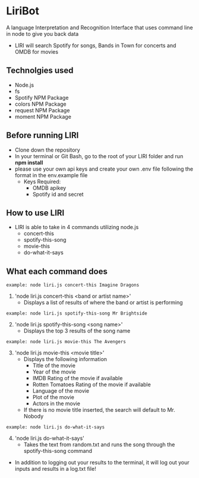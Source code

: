 # LiriBot
A language Interpretation and Recognition Interface that uses command line in node to give you back data
* LIRI will search Spotify for songs, Bands in Town for concerts and OMDB for movies

## Technolgies used
* Node.js
* fs
* Spotify NPM Package
* colors NPM Package
* request NPM Package
* moment NPM Package


## Before running LIRI

* Clone down the repository
* In your terminal or Git Bash, go to the root of your LIRI folder and run **npm install**
* please use your own api keys and create your own .env file following the format in the env.example file
    * Keys Required:
        * OMDB apikey
        * Spotify id and secret


## How to use LIRI
* LIRI is able to take in 4 commands utilizing node.js
    * concert-this
    * spotify-this-song
    * movie-this
    * do-what-it-says

## What each command does
```
example: node liri.js concert-this Imagine Dragons
```
1. 'node liri.js concert-this \<band or artist name\>'
    * Displays a list of results of where the band or artist is performing  

```
example: node liri.js spotify-this-song Mr Brightside
```

2. 'node liri.js spotify-this-song \<song name\>'
    * Displays the top 3 results of the song name

```
example: node liri.js movie-this The Avengers
```

3. 'node liri.js movie-this \<movie title\>'
    * Displays the following information
        * Title of the movie
        * Year of the movie
        * IMDB Rating of the movie if available
        * Rotten Tomatoes Rating of the movie if available
        * Language of the movie
        * Plot of the movie
        * Actors in the movie
    * If there is no movie title inserted, the search will default to Mr. Nobody

```
example: node liri.js do-what-it-says
```

4. 'node liri.js do-what-it-says'
    * Takes the text from random.txt and runs the song through the spotify-this-song command


* In addition to logging out your results to the terminal, it will log out your inputs and results in a log.txt file!


